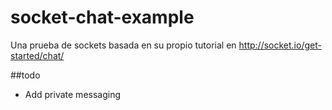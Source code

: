 # socket-chat-example
Una prueba de sockets basada en su propio tutorial en http://socket.io/get-started/chat/

##todo
- Add private messaging
